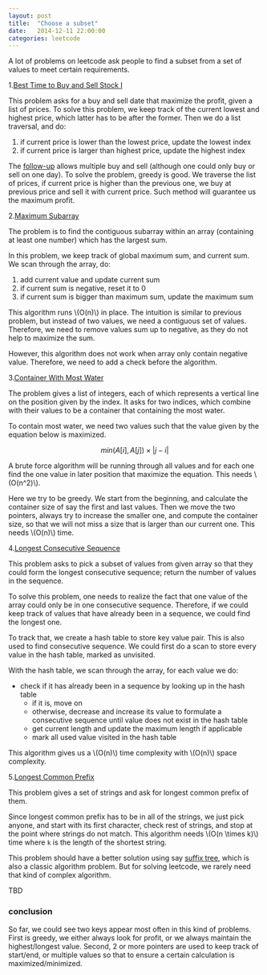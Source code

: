 ```yaml
---
layout: post
title:  "Choose a subset"
date:   2014-12-11 22:00:00
categories: leetcode
---
```


A lot of problems on leetcode ask people to find a subset from a set of values to meet certain requirements. 

1.[Best Time to Buy and Sell Stock I](https://oj.leetcode.com/problems/best-time-to-buy-and-sell-stock/)

This problem asks for a buy and sell date that maximize the profit, given a list of prices. To solve this problem, we keep track of the current lowest and highest price, which latter has to be after the former. Then we do a list traversal, and do:

1. if current price is lower than the lowest price, update the lowest index
2. if current price is larger than highest price, update the highest index

The [follow-up](https://oj.leetcode.com/problems/best-time-to-buy-and-sell-stock-ii/) allows multiple buy and sell (although one could only buy or sell on one day). To solve the problem, greedy is good. We traverse the list of prices, if current price is higher than the previous one, we buy at previous price and sell it with current price. Such method will guarantee us the maximum profit.

2.[Maximum Subarray](https://oj.leetcode.com/problems/maximum-subarray/)

The problem is to find the contiguous subarray within an array (containing at least one number) which has the largest sum.

In this problem, we keep track of global maximum sum, and current sum. We scan through the array, do:

1. add current value and update current sum
2. if current sum is negative, reset it to 0
3. if current sum is bigger than maximum sum, update the maximum sum

This algorithm runs \\(O(n)\\) in place. The intuition is similar to previous problem, but instead of two values, we need a contiguous set of values. Therefore, we need to remove values sum up to negative, as they do not help to maximize the sum.

However, this algorithm does not work when array only contain negative value. Therefore, we need to add a check before the algorithm.

3.[Container With Most Water](https://oj.leetcode.com/problems/container-with-most-water/)

The problem gives a list of integers, each of which represents a vertical line on the position given by the index. It asks for two indices, which combine with their values to be a container that containing the most water.

To contain most water, we need two values such that the value given by the equation below is maximized.

$$min(A[i], A[j]) \times |j-i|$$

A brute force algorithm will be running through all values and for each one find the one value in later position that maximize the equation. This needs \\(O(n^2)\\).

Here we try to be greedy. We start from the beginning, and calculate the container size of say the first and last values. Then we move the two pointers, always try to increase the smaller one, and compute the container size, so that we will not miss a size that is larger than our current one. This needs \\(O(n)\\) time.

4.[Longest Consecutive Sequence](https://oj.leetcode.com/problems/longest-consecutive-sequence/)

This problem asks to pick a subset of values from given array so that they could form the longest consecutive sequence; return the number of values in the sequence.

To solve this problem, one needs to realize the fact that one value of the array could only be in one consecutive sequence. Therefore, if we could keep track of values that have already been in a sequence, we could find the longest one.

To track that, we create a hash table to store key value pair. This is also used to find consecutive sequence. We could first do a scan to store every value in the hash table, marked as unvisited.

With the hash table, we scan through the array, for each value we do:

- check if it has already been in a sequence by looking up in the hash table
	- if it is, move on
	- otherwise, decrease and increase its value to formulate a consecutive sequence until value does not exist in the hash table
	- get current length and update the maximum length if applicable
	- mark all used value visited in the hash table

This algorithm gives us a \\(O(n)\\) time complexity with \\(O(n)\\) space complexity.

5.[Longest Common Prefix](https://oj.leetcode.com/problems/longest-common-prefix/)

This problem gives a set of strings and ask for longest common prefix of them.

Since longest common prefix has to be in all of the strings, we just pick anyone, and start with its first character, check rest of strings, and stop at the point where strings do not match. This algorithm needs \\(O(n \times k)\\) time where `k` is the length of the shortest string.

This problem should have a better solution using say [suffix tree](http://en.wikipedia.org/wiki/Suffix_tree), which is also a classic algorithm problem. But for solving leetcode, we rarely need that kind of complex algorithm.

TBD

### conclusion

So far, we could see two keys appear most often in this kind of problems. First is greedy, we either always look for profit, or we always maintain the highest/longest value. Second, 2 or more pointers are used to keep track of start/end, or multiple values so that to ensure a certain calculation is maximized/minimized.
